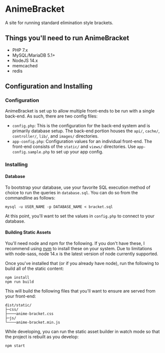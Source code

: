 # AnimeBracket

A site for running standard elimination style brackets.

## Things you'll need to run AnimeBracket
- PHP 7.x
- MySQL/MariaDB 5.1+
- NodeJS 14.x
- memcached
- redis

## Configuration and Installing

### Configuration

AnimeBracket is set up to allow multiple front-ends to be run with a single back-end. As such, there are two config files:

- `config.php`: This is the configuration for the back-end system and is primarily database setup. The back-end portion houses the `api/`, `cache/`, `controller/`, `lib/`, and `images/` directories.
- `app-config.php`: Configuration values for an individual front-end. The front-end consists of the `static/` and `views/` directories. Use `app-config.sample.php` to set up your app config.

### Installing

#### Database

To bootstrap your database, use your favorite SQL execution method of choice to run the queries in `database.sql`. You can do so from the commandline as follows:

```
mysql -u USER_NAME -p DATABASE_NAME < bracket.sql
```

At this point, you'll want to set the values in `config.php` to connect to your database.

#### Building Static Assets

You'll need node and npm for the following. If you don't have these, I recommend using [nvm](https://github.com/creationix/nvm) to install these on your system. Due to limitations with node-sass, node 14.x is the latest version of node currently supported.

Once you've installed that (or if you already have node), run the following to build all of the static content:

```
npm install
npm run build
```

This will build the following files that you'll want to ensure are served from your front-end:

```
dist/static/
├─css/
├────anime-bracket.css
├─js/
└────anime-bracket.min.js
```

While developing, you can run the static asset builder in watch mode so that the project is rebuilt as you develop:

```
npm start
```
